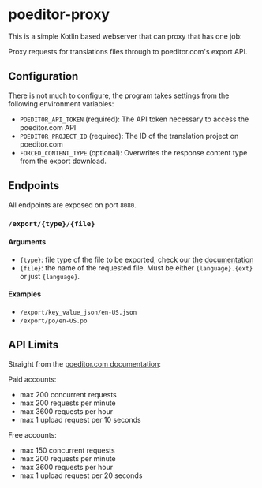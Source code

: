 # poeditor-proxy

This is a simple Kotlin based webserver that can proxy that has one job:

Proxy requests for translations files through to poeditor.com's export API.

## Configuration

There is not much to configure, the program takes settings from the following environment variables:

 * `POEDITOR_API_TOKEN` (required): The API token necessary to access the poeditor.com API
 * `POEDITOR_PROJECT_ID` (required): The ID of the translation project on poeditor.com
 * `FORCED_CONTENT_TYPE` (optional): Overwrites the response content type from the export download.

## Endpoints

All endpoints are exposed on port `8080`.

### `/export/{type}/{file}`

#### Arguments

 * `{type}`: file type of the file to be exported, check our [the documentation](https://poeditor.com/docs/api#projects_export)
 * `{file}`: the name of the requested file. Must be either `{language}.{ext}` or just `{language}`.

#### Examples

 * `/export/key_value_json/en-US.json`
 * `/export/po/en-US.po`

## API Limits

Straight from the [poeditor.com documentation](https://poeditor.com/docs/api_rates):

Paid accounts:

 * max 200 concurrent requests
 * max 200 requests per minute
 * max 3600 requests per hour
 * max 1 upload request per 10 seconds

Free accounts:

 * max 150 concurrent requests
 * max 200 requests per minute
 * max 3600 requests per hour
 * max 1 upload request per 20 seconds
